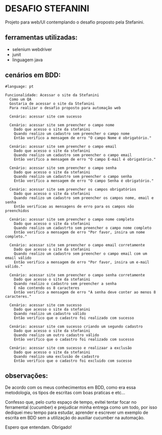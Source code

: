# DESAFIO STEFANINI

Projeto para web/UI contemplando o desafio proposto pela Stefanini.

## ferramentas utilizadas:
- selenium webdriver
- junit
- linguagem java

## cenários em BDD:
```
#language: pt

Funcionalidade: Acessar o site da Stefanini
  Como um QA
  Gostaria de acessar o site da Stefanini
  Para realizar o desafio proposto para automação web

  Cenário: acessar site com sucesso
      
  Cenário: acessar site sem preencher o campo nome
    Dado que acesso o site da stefanini
    Quando realizo um cadastro sem preencher o campo nome
    Então verifico a mensagem de erro "O campo Nome é obrigatório."

  Cenário: acessar site sem preencher o campo email
    Dado que acesso o site da stefanini
    Quando realizo um cadastro sem preencher o campo email
    Então verifico a mensagem de erro "O campo E-mail é obrigatório."

  Cenário: acessar site sem preencher o campo senha
    Dado que acesso o site da stefanini
    Quando realizo um cadastro sem preencher o campo senha
    Então verifico a mensagem de erro "O campo Senha é obrigatório."

  Cenário: acessar site sem preencher os campos obrigatórios
    Dado que acesso o site da stefanini
    Quando realizo um cadastro sem preencher os campos nome, email e senha
    Então verificao as mensagens de erro para os campos não preenchidos    
    
  Cenário: acessar site sem preencher o campo nome completo
    Dado que acesso o site da stefanini
    Quando realizo um cadastrto sem preencher o campo nome completo
    Então verifico a mensagem de erro "Por favor, insira um nome completo."

  Cenário: acessar site sem preencher o campo email corretamente
    Dado que acesso o site da stefanini
    Quando realizo um cadastro sem preencher o campo email com um email válido
    Então verifico a mensagem de erro "Por favor, insira um e-mail válido."

  Cenário: acessar site sem preencher o campo senha corretamente
    Dado que acesso o site da stefanini
    Quando realizo o cadastro sem preencher a senha 
    E não contendo os 8 caracteres 
    Então verifico a mensagem de erro "A senha deve conter ao menos 8 caracteres."

  Cenário: acessar site com sucesso
    Dado que acesso o site da stefanini
    Quando realizo um cadastro válido
    Então verifico que o cadastro foi realizado com sucesso
  
  Cenário: acessar site com sucesso criando um segundo cadastro
    Dado que acesso o site da stefanini
    Quando realizo um outro cadastro válido
    Então verifico que o cadastro foi realizado com sucesso
  
  Cenário: acessar site com sucesso e realizaar a exclusão 
    Dado que acesso o site da stefanini
    Quando realizo uma exclusão de cadastro
    Então verifico que o cadastro foi excluido com sucesso
 ```

## observações:

De acordo com os meus conhecimentos em BDD, como era essa metodologia, os tipos de escritas com boas praticas e etc...

Confesso que, pelo curto espaço de tempo, evitei tentar focar no ferramental (cucumber) e prejudicar minha entrega como um todo, por isso dediquei meu tempo para estudar, aprender e escrever um exemplo de escrita em BDD sem a utilização do auxiliar cucumber na automação.

Espero que entendam.
Obrigado!
